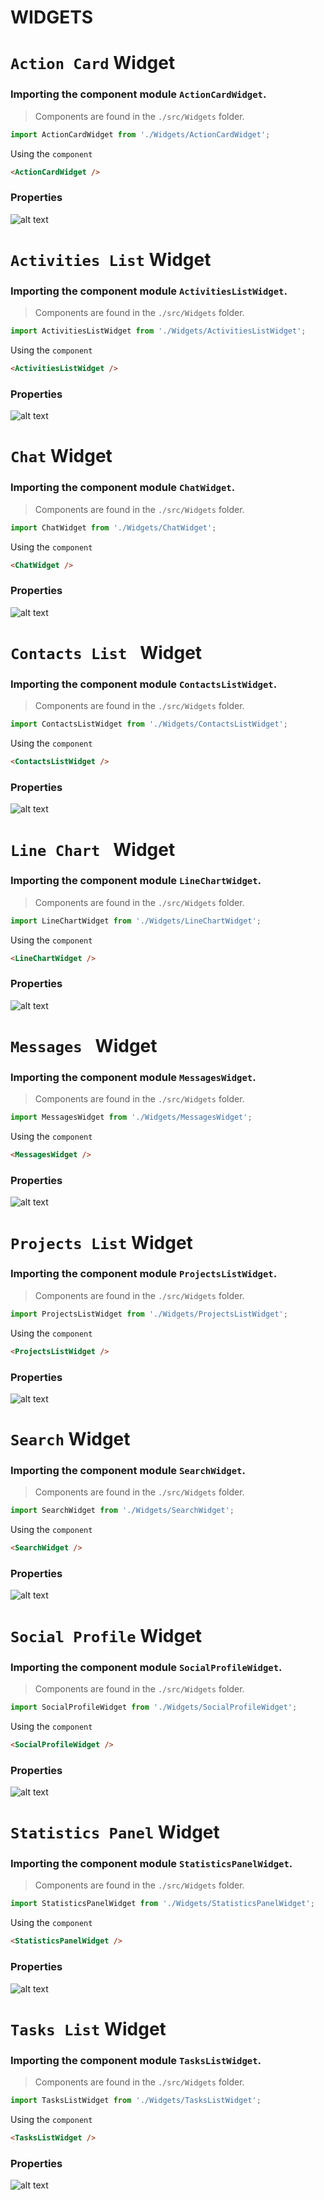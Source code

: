 # WIDGETS

# `Action Card` Widget

### Importing the component module `ActionCardWidget`.
> Components are found in the `./src/Widgets` folder.

```js
import ActionCardWidget from './Widgets/ActionCardWidget';
```

Using the `component`
```html
<ActionCardWidget />
```


### Properties


![alt text](https://raw.githubusercontent.com/abusafa/react-admin-template-doc/master/ActionCardWidget.png "Logo Title Text 1" )












# `Activities List` Widget

### Importing the component module `ActivitiesListWidget`.
> Components are found in the `./src/Widgets` folder.

```js
import ActivitiesListWidget from './Widgets/ActivitiesListWidget';
```

Using the `component`
```html
<ActivitiesListWidget />
```


### Properties


![alt text](https://raw.githubusercontent.com/abusafa/react-admin-template-doc/master/ActivitiesListWidget.png "Logo Title Text 1" )














# `Chat` Widget

### Importing the component module `ChatWidget`.
> Components are found in the `./src/Widgets` folder.

```js
import ChatWidget from './Widgets/ChatWidget';
```

Using the `component`
```html
<ChatWidget />
```


### Properties


![alt text](https://raw.githubusercontent.com/abusafa/react-admin-template-doc/master/ChatWidget.png "Logo Title Text 1" )
















# `Contacts List ` Widget

### Importing the component module `ContactsListWidget`.
> Components are found in the `./src/Widgets` folder.

```js
import ContactsListWidget from './Widgets/ContactsListWidget';
```

Using the `component`
```html
<ContactsListWidget />
```


### Properties


![alt text](https://raw.githubusercontent.com/abusafa/react-admin-template-doc/master/ContactsListWidget.png "Logo Title Text 1" )


















# `Line Chart ` Widget

### Importing the component module `LineChartWidget`.
> Components are found in the `./src/Widgets` folder.

```js
import LineChartWidget from './Widgets/LineChartWidget';
```

Using the `component`
```html
<LineChartWidget />
```


### Properties


![alt text](https://raw.githubusercontent.com/abusafa/react-admin-template-doc/master/LineChartWidget.png "Logo Title Text 1" )

















# `Messages ` Widget

### Importing the component module `MessagesWidget`.
> Components are found in the `./src/Widgets` folder.

```js
import MessagesWidget from './Widgets/MessagesWidget';
```

Using the `component`
```html
<MessagesWidget />
```


### Properties


![alt text](https://raw.githubusercontent.com/abusafa/react-admin-template-doc/master/MessagesWidget.png "Logo Title Text 1" )




















# `Projects List` Widget

### Importing the component module `ProjectsListWidget`.
> Components are found in the `./src/Widgets` folder.

```js
import ProjectsListWidget from './Widgets/ProjectsListWidget';
```

Using the `component`
```html
<ProjectsListWidget />
```


### Properties


![alt text](https://raw.githubusercontent.com/abusafa/react-admin-template-doc/master/ProjectsListWidget.png "Logo Title Text 1" )

















# `Search` Widget

### Importing the component module `SearchWidget`.
> Components are found in the `./src/Widgets` folder.

```js
import SearchWidget from './Widgets/SearchWidget';
```

Using the `component`
```html
<SearchWidget />
```


### Properties


![alt text](https://raw.githubusercontent.com/abusafa/react-admin-template-doc/master/SearchWidget.png "Logo Title Text 1" )






















# `Social Profile` Widget

### Importing the component module `SocialProfileWidget`.
> Components are found in the `./src/Widgets` folder.

```js
import SocialProfileWidget from './Widgets/SocialProfileWidget';
```

Using the `component`
```html
<SocialProfileWidget />
```


### Properties


![alt text](https://raw.githubusercontent.com/abusafa/react-admin-template-doc/master/SocialProfileWidget.png "Logo Title Text 1" )












# `Statistics Panel` Widget

### Importing the component module `StatisticsPanelWidget`.
> Components are found in the `./src/Widgets` folder.

```js
import StatisticsPanelWidget from './Widgets/StatisticsPanelWidget';
```

Using the `component`
```html
<StatisticsPanelWidget />
```


### Properties


![alt text](https://raw.githubusercontent.com/abusafa/react-admin-template-doc/master/StatisticsPanelWidget.png "Logo Title Text 1" )















# `Tasks List` Widget

### Importing the component module `TasksListWidget`.
> Components are found in the `./src/Widgets` folder.

```js
import TasksListWidget from './Widgets/TasksListWidget';
```

Using the `component`
```html
<TasksListWidget />
```


### Properties


![alt text](https://raw.githubusercontent.com/abusafa/react-admin-template-doc/master/TasksListWidget.png "Logo Title Text 1" )
